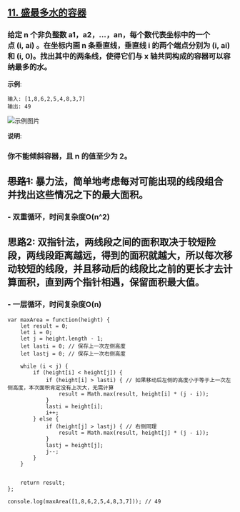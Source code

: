 ## [11. 盛最多水的容器](https://leetcode-cn.com/problems/container-with-most-water/)
### 给定 n 个非负整数 a1，a2，...，an，每个数代表坐标中的一个点 (i, ai) 。在坐标内画 n 条垂直线，垂直线 i 的两个端点分别为 (i, ai) 和 (i, 0)。找出其中的两条线，使得它们与 x 轴共同构成的容器可以容纳最多的水。

**示例**:
```
输入: [1,8,6,2,5,4,8,3,7]
输出: 49
```

![示例图片](https://aliyun-lc-upload.oss-cn-hangzhou.aliyuncs.com/aliyun-lc-upload/uploads/2018/07/25/question_11.jpg)

**说明**:
### 你不能倾斜容器，且 n 的值至少为 2。

## ~~思路1~~: 暴力法，简单地考虑每对可能出现的线段组合并找出这些情况之下的最大面积。
### - 双重循环，时间复杂度O(n^2)

## 思路2: 双指针法，两线段之间的面积取决于较短险段，两线段距离越远，得到的面积就越大，所以每次移动较短的线段，并且移动后的线段比之前的更长才去计算面积，直到两个指针相遇，保留面积最大值。
### - 一层循环，时间复杂度O(n)


```
var maxArea = function(height) {
    let result = 0;
    let i = 0; 
    let j = height.length - 1;
    let lasti = 0; // 保存上一次左侧高度
    let lastj = 0; // 保存上一次右侧高度
    
    while (i < j) {
        if (height[i] < height[j]) {
            if (height[i] > lasti) { // 如果移动后左侧的高度小于等于上一次左侧高度，本次面积肯定没有上次大，无需计算
                result = Math.max(result, height[i] * (j - i));
            }
            lasti = height[i];
            i++;
        } else {
            if (height[j] > lastj) { // 右侧同理
                result = Math.max(result, height[j] * (j - i));
            }
            lastj = height[j];
            j--;
        }
    }
    

    return result;
};

console.log(maxArea([1,8,6,2,5,4,8,3,7])); // 49
```